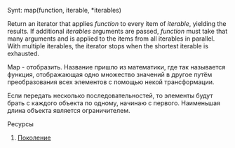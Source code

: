 Synt: map(function, iterable, \*iterables)

Return an iterator that applies _function_ to every item of _iterable_, yielding the results. If additional _iterables_ arguments are passed, _function_ must take that many arguments and is applied to the items from all iterables in parallel. With multiple iterables, the iterator stops when the shortest iterable is exhausted.

Map - отобразить. Название пришло из математики, где так называется  функция, отображающая одно множество значений в другое путём преобразования всех элементов с помощью некой трансформации.

Если передать несколько последовательностей, то элементы будут брать с каждого объекта по одному, начинаю с первого. Наименьшая длина объекта является ограничителем.

Ресурсы
1) [Поколение](https://stepik.org/lesson/640044/step/14?unit=636564) 